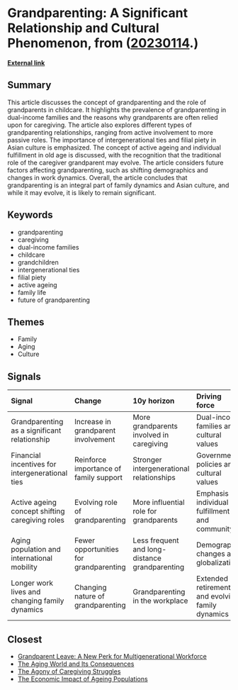 # __Grandparenting: A Significant Relationship and Cultural Phenomenon__, from ([20230114](https://kghosh.substack.com/p/20230114).)

__[External link](https://www.suss.edu.sg/blog/detail/will-grandparenting-still-exist-in-the-future?utm_source=substack&utm_medium=email)__



## Summary

This article discusses the concept of grandparenting and the role of grandparents in childcare. It highlights the prevalence of grandparenting in dual-income families and the reasons why grandparents are often relied upon for caregiving. The article also explores different types of grandparenting relationships, ranging from active involvement to more passive roles. The importance of intergenerational ties and filial piety in Asian culture is emphasized. The concept of active ageing and individual fulfillment in old age is discussed, with the recognition that the traditional role of the caregiver grandparent may evolve. The article considers future factors affecting grandparenting, such as shifting demographics and changes in work dynamics. Overall, the article concludes that grandparenting is an integral part of family dynamics and Asian culture, and while it may evolve, it is likely to remain significant.

## Keywords

* grandparenting
* caregiving
* dual-income families
* childcare
* grandchildren
* intergenerational ties
* filial piety
* active ageing
* family life
* future of grandparenting

## Themes

* Family
* Aging
* Culture

## Signals

| Signal                                          | Change                                 | 10y horizon                                    | Driving force                                    |
|:------------------------------------------------|:---------------------------------------|:-----------------------------------------------|:-------------------------------------------------|
| Grandparenting as a significant relationship    | Increase in grandparent involvement    | More grandparents involved in caregiving       | Dual-income families and cultural values         |
| Financial incentives for intergenerational ties | Reinforce importance of family support | Stronger intergenerational relationships       | Government policies and cultural values          |
| Active ageing concept shifting caregiving roles | Evolving role of grandparenting        | More influential role for grandparents         | Emphasis on individual fulfillment and community |
| Aging population and international mobility     | Fewer opportunities for grandparenting | Less frequent and long-distance grandparenting | Demographic changes and globalization            |
| Longer work lives and changing family dynamics  | Changing nature of grandparenting      | Grandparenting in the workplace                | Extended retirement and evolving family dynamics |

## Closest

* [Grandparent Leave: A New Perk for Multigenerational Workforce](96b59af2b1ff76941b6d2df30abf2273)
* [The Aging World and Its Consequences](a8bf5109e22909dfe327db0ee8f3853d)
* [The Agony of Caregiving Struggles](6fd7033b884ae982dac41bad4396abb5)
* [The Economic Impact of Ageing Populations](bff595b72330d833dba477e2dc2a5656)